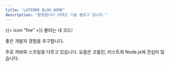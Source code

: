 ```yaml
---
title: "LATERRE BLOG HOME"
description: "환영합니다 라테르 기술 블로그 입니다."
---
```


<div class="flex px-4 py-2 mb-8 text-base rounded-md bg-red-600 dark:bg-red-300">
  <span class="flex items-center ltr:pr-3 rtl:pl-3 text-primary-400">
    {{< icon "fire" >}}
  </span>
  <span class="flex items-center justify-between grow dark:text-neutral-300">
    <span class="prose dark:prose-invert">불타는 내 코드!</span>
  </span>
</div>

좋은 개발자 경험을 추구합니다.

주로 자바와 스프링을 다루고 있습니다.
요즘은 코틀린, 러스트와 Node.js에 관심이 많습니다.
